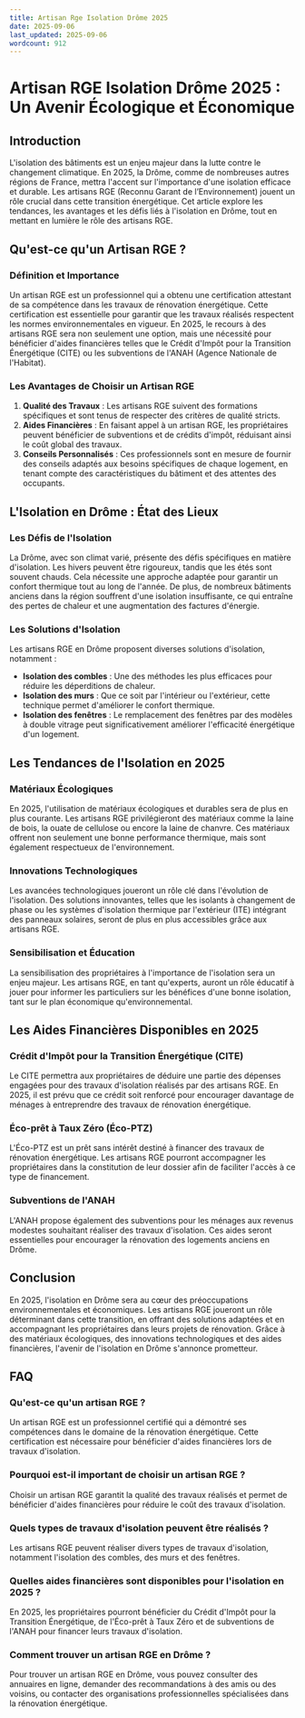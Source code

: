 ```yaml
---
title: Artisan Rge Isolation Drôme 2025
date: 2025-09-06
last_updated: 2025-09-06
wordcount: 912
---
```


# Artisan RGE Isolation Drôme 2025 : Un Avenir Écologique et Économique

## Introduction

L'isolation des bâtiments est un enjeu majeur dans la lutte contre le changement climatique. En 2025, la Drôme, comme de nombreuses autres régions de France, mettra l'accent sur l'importance d'une isolation efficace et durable. Les artisans RGE (Reconnu Garant de l’Environnement) jouent un rôle crucial dans cette transition énergétique. Cet article explore les tendances, les avantages et les défis liés à l'isolation en Drôme, tout en mettant en lumière le rôle des artisans RGE.

## Qu'est-ce qu'un Artisan RGE ?

### Définition et Importance

Un artisan RGE est un professionnel qui a obtenu une certification attestant de sa compétence dans les travaux de rénovation énergétique. Cette certification est essentielle pour garantir que les travaux réalisés respectent les normes environnementales en vigueur. En 2025, le recours à des artisans RGE sera non seulement une option, mais une nécessité pour bénéficier d'aides financières telles que le Crédit d'Impôt pour la Transition Énergétique (CITE) ou les subventions de l'ANAH (Agence Nationale de l'Habitat).

### Les Avantages de Choisir un Artisan RGE

1. **Qualité des Travaux** : Les artisans RGE suivent des formations spécifiques et sont tenus de respecter des critères de qualité stricts.
2. **Aides Financières** : En faisant appel à un artisan RGE, les propriétaires peuvent bénéficier de subventions et de crédits d'impôt, réduisant ainsi le coût global des travaux.
3. **Conseils Personnalisés** : Ces professionnels sont en mesure de fournir des conseils adaptés aux besoins spécifiques de chaque logement, en tenant compte des caractéristiques du bâtiment et des attentes des occupants.

## L'Isolation en Drôme : État des Lieux

### Les Défis de l'Isolation

La Drôme, avec son climat varié, présente des défis spécifiques en matière d'isolation. Les hivers peuvent être rigoureux, tandis que les étés sont souvent chauds. Cela nécessite une approche adaptée pour garantir un confort thermique tout au long de l'année. De plus, de nombreux bâtiments anciens dans la région souffrent d'une isolation insuffisante, ce qui entraîne des pertes de chaleur et une augmentation des factures d'énergie.

### Les Solutions d'Isolation

Les artisans RGE en Drôme proposent diverses solutions d'isolation, notamment :

- **Isolation des combles** : Une des méthodes les plus efficaces pour réduire les déperditions de chaleur.
- **Isolation des murs** : Que ce soit par l'intérieur ou l'extérieur, cette technique permet d'améliorer le confort thermique.
- **Isolation des fenêtres** : Le remplacement des fenêtres par des modèles à double vitrage peut significativement améliorer l'efficacité énergétique d'un logement.

## Les Tendances de l'Isolation en 2025

### Matériaux Écologiques

En 2025, l'utilisation de matériaux écologiques et durables sera de plus en plus courante. Les artisans RGE privilégieront des matériaux comme la laine de bois, la ouate de cellulose ou encore la laine de chanvre. Ces matériaux offrent non seulement une bonne performance thermique, mais sont également respectueux de l'environnement.

### Innovations Technologiques

Les avancées technologiques joueront un rôle clé dans l'évolution de l'isolation. Des solutions innovantes, telles que les isolants à changement de phase ou les systèmes d'isolation thermique par l'extérieur (ITE) intégrant des panneaux solaires, seront de plus en plus accessibles grâce aux artisans RGE.

### Sensibilisation et Éducation

La sensibilisation des propriétaires à l'importance de l'isolation sera un enjeu majeur. Les artisans RGE, en tant qu'experts, auront un rôle éducatif à jouer pour informer les particuliers sur les bénéfices d'une bonne isolation, tant sur le plan économique qu'environnemental.

## Les Aides Financières Disponibles en 2025

### Crédit d'Impôt pour la Transition Énergétique (CITE)

Le CITE permettra aux propriétaires de déduire une partie des dépenses engagées pour des travaux d'isolation réalisés par des artisans RGE. En 2025, il est prévu que ce crédit soit renforcé pour encourager davantage de ménages à entreprendre des travaux de rénovation énergétique.

### Éco-prêt à Taux Zéro (Éco-PTZ)

L'Éco-PTZ est un prêt sans intérêt destiné à financer des travaux de rénovation énergétique. Les artisans RGE pourront accompagner les propriétaires dans la constitution de leur dossier afin de faciliter l'accès à ce type de financement.

### Subventions de l'ANAH

L'ANAH propose également des subventions pour les ménages aux revenus modestes souhaitant réaliser des travaux d'isolation. Ces aides seront essentielles pour encourager la rénovation des logements anciens en Drôme.

## Conclusion

En 2025, l'isolation en Drôme sera au cœur des préoccupations environnementales et économiques. Les artisans RGE joueront un rôle déterminant dans cette transition, en offrant des solutions adaptées et en accompagnant les propriétaires dans leurs projets de rénovation. Grâce à des matériaux écologiques, des innovations technologiques et des aides financières, l'avenir de l'isolation en Drôme s'annonce prometteur.

## FAQ

### Qu'est-ce qu'un artisan RGE ?

Un artisan RGE est un professionnel certifié qui a démontré ses compétences dans le domaine de la rénovation énergétique. Cette certification est nécessaire pour bénéficier d'aides financières lors de travaux d'isolation.

### Pourquoi est-il important de choisir un artisan RGE ?

Choisir un artisan RGE garantit la qualité des travaux réalisés et permet de bénéficier d'aides financières pour réduire le coût des travaux d'isolation.

### Quels types de travaux d'isolation peuvent être réalisés ?

Les artisans RGE peuvent réaliser divers types de travaux d'isolation, notamment l'isolation des combles, des murs et des fenêtres.

### Quelles aides financières sont disponibles pour l'isolation en 2025 ?

En 2025, les propriétaires pourront bénéficier du Crédit d'Impôt pour la Transition Énergétique, de l'Éco-prêt à Taux Zéro et de subventions de l'ANAH pour financer leurs travaux d'isolation.

### Comment trouver un artisan RGE en Drôme ?

Pour trouver un artisan RGE en Drôme, vous pouvez consulter des annuaires en ligne, demander des recommandations à des amis ou des voisins, ou contacter des organisations professionnelles spécialisées dans la rénovation énergétique.